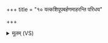 +++
title = "१० यत्कशिपूपबर्हणमाहरन्ति परिधय"

+++
<details><summary>मूलम् (VS)</summary>

यत्क॑शिपूपबर्ह॒णमा॒हर॑न्ति परि॒धय॑ ए॒व ते ॥
</details>